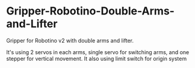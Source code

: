 # Gripper-Robotino-Double-Arms-and-Lifter
Gripper for Robotino v2 with double arms and lifter.

It's using 2 servos in each arms, single servo for switching arms, and one stepper for vertical movement. It also using limit switch for origin system
